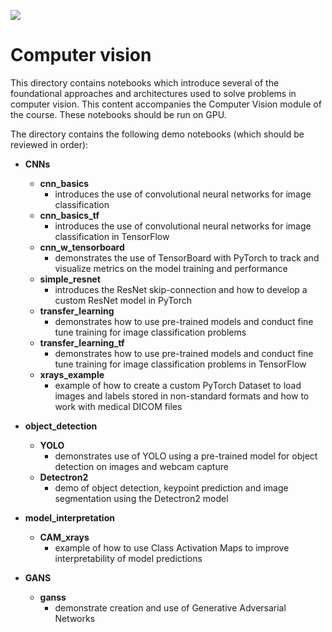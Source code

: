 ![](https://storage.googleapis.com/aipi_datasets/Duke-AIPI-Logo.png)

# Computer vision
This directory contains notebooks which introduce several of the foundational approaches and architectures used to solve problems in computer vision.  This content accompanies the Computer Vision module of the course.  These notebooks should be run on GPU.  

The directory contains the following demo notebooks (which should be reviewed in order):  
- **CNNs**  
    - **cnn_basics**  
        - introduces the use of convolutional neural networks for image classification  
    - **cnn_basics_tf**  
        - introduces the use of convolutional neural networks for image classification in TensorFlow
    - **cnn_w_tensorboard**  
        - demonstrates the use of TensorBoard with PyTorch to track and visualize metrics on the model training and performance  
    - **simple_resnet**  
        - introduces the ResNet skip-connection and how to develop a custom ResNet model in PyTorch
    - **transfer_learning**  
        - demonstrates how to use pre-trained models and conduct fine tune training for image classification problems  
    - **transfer_learning_tf**  
        - demonstrates how to use pre-trained models and conduct fine tune training for image classification problems in TensorFlow  
    - **xrays_example**  
        - example of how to create a custom PyTorch Dataset to load images and labels stored in non-standard formats and how to work with medical DICOM files


- **object_detection**  
    - **YOLO**  
        - demonstrates use of YOLO using a pre-trained model for object detection on images and webcam capture
    - **Detectron2**  
        - demo of object detection, keypoint prediction and image segmentation using the Detectron2 model

- **model_interpretation**  
    - **CAM_xrays**  
        - example of how to use Class Activation Maps to improve interpretability of model predictions

- **GANS**  
    - **ganss**  
        - demonstrate creation and use of Generative Adversarial Networks



    









